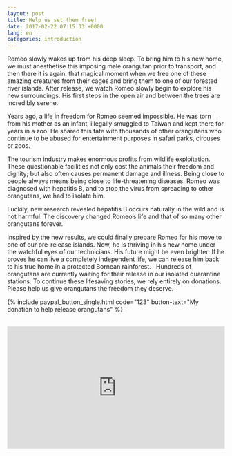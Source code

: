 ```yaml
---
layout: post
title: Help us set them free!
date: 2017-02-22 07:15:33 +0000
lang: en
categories: introduction
---
```


Romeo slowly wakes up from his deep sleep. To bring him to his new home, we must anesthetise this imposing male orangutan prior to transport, and then there it is again: that magical moment when we free one of these amazing creatures from their cages and bring them to one of our forested river islands. After release, we watch Romeo slowly begin to explore his new surroundings. His first steps in the open air and between the trees are incredibly serene.

Years ago, a life in freedom for Romeo seemed impossible. He was torn from his mother as an infant, illegally smuggled to Taiwan and kept there for years in a zoo. He shared this fate with thousands of other orangutans who continue to be abused for entertainment purposes in safari parks, circuses or zoos. 

The tourism industry makes enormous profits from wildlife exploitation. These questionable facilities not only cost the animals their freedom and dignity; but also often causes permanent damage and illness. Being close to people always means being close to life-threatening diseases. Romeo was diagnosed with hepatitis B, and to stop the virus from spreading to other orangutans, we had to isolate him.

Luckily, new research revealed hepatitis B occurs naturally in the wild and is not harmful. The discovery changed Romeo’s life and that of so many other orangutans forever. 

Inspired by the new results, we could finally prepare Romeo for his move to one of our pre-release islands. Now, he is thriving in his new home under the watchful eyes of our technicians. His future might be even brighter: If he proves he can live a completely independent life, we can release him back to his true home in a protected Bornean rainforest.
 
Hundreds of orangutans are currently waiting for their release in our isolated quarantine stations. To continue these lifesaving stories, we rely entirely on donations. Please help us give orangutans the freedom they deserve.


{% include paypal_button_single.html code="123" button-text="My donation to help release orangutans" %}
<br>
<br>
<style>.embed-container { position: relative; padding-bottom: 56.25%; height: 0; overflow: hidden; max-width: 100%; } .embed-container iframe, .embed-container object, .embed-container embed { position: absolute; top: 0; left: 0; width: 100%; height: 100%; }</style><div class='embed-container'><iframe src='https://www.youtube.com/embed/ZOtKcyTGoLA?modestbranding=1' frameborder='0' allowfullscreen></iframe></div>